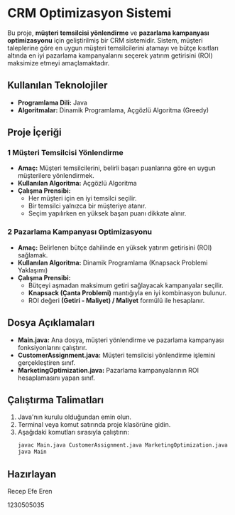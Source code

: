 # CRM Optimizasyon Sistemi

Bu proje, **müşteri temsilcisi yönlendirme** ve **pazarlama kampanyası optimizasyonu** için geliştirilmiş bir CRM sistemidir. 
Sistem, müşteri taleplerine göre en uygun müşteri temsilcilerini atamayı ve bütçe kısıtları altında en iyi pazarlama 
kampanyalarını seçerek yatırım getirisini (ROI) maksimize etmeyi amaçlamaktadır.

##  Kullanılan Teknolojiler  
- **Programlama Dili:** Java  
- **Algoritmalar:** Dinamik Programlama, Açgözlü Algoritma (Greedy)

## Proje İçeriği  

### 1️ Müşteri Temsilcisi Yönlendirme  
- **Amaç:** Müşteri temsilcilerini, belirli başarı puanlarına göre en uygun müşterilere yönlendirmek.  
- **Kullanılan Algoritma:** Açgözlü Algoritma  
- **Çalışma Prensibi:**  
  - Her müşteri için en iyi temsilci seçilir.  
  - Bir temsilci yalnızca bir müşteriye atanır.  
  - Seçim yapılırken en yüksek başarı puanı dikkate alınır.  

### 2️ Pazarlama Kampanyası Optimizasyonu  
- **Amaç:** Belirlenen bütçe dahilinde en yüksek yatırım getirisini (ROI) sağlamak.  
- **Kullanılan Algoritma:** Dinamik Programlama (Knapsack Problemi Yaklaşımı)  
- **Çalışma Prensibi:**  
  - Bütçeyi aşmadan maksimum getiri sağlayacak kampanyalar seçilir.  
  - **Knapsack (Çanta Problemi)** mantığıyla en iyi kombinasyon bulunur.  
  - ROI değeri **(Getiri - Maliyet) / Maliyet** formülü ile hesaplanır.  

##  Dosya Açıklamaları  
- **Main.java:** Ana dosya, müşteri yönlendirme ve pazarlama kampanyası fonksiyonlarını çalıştırır.  
- **CustomerAssignment.java:** Müşteri temsilcisi yönlendirme işlemini gerçekleştiren sınıf.  
- **MarketingOptimization.java:** Pazarlama kampanyalarının ROI hesaplamasını yapan sınıf.  

##  Çalıştırma Talimatları  
1. Java'nın kurulu olduğundan emin olun.  
2. Terminal veya komut satırında proje klasörüne gidin.  
3. Aşağıdaki komutları sırasıyla çalıştırın:  
   ```sh
   javac Main.java CustomerAssignment.java MarketingOptimization.java  
   java Main  


## Hazırlayan

Recep Efe Eren

1230505035
